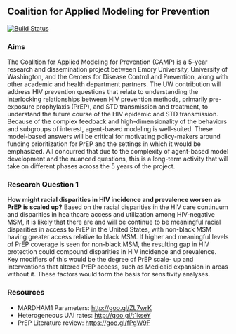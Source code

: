 ## Coalition for Applied Modeling for Prevention
[![Build Status](https://magnum.travis-ci.com/statnet/Camp.svg?token=1GZDAJwjpScAxYMF1mqm&branch=master)](https://magnum.travis-ci.com/statnet/Camp)


### Aims
The Coalition for Applied Modeling for Prevention (CAMP) is a 5-year research and dissemination project between Emory University, University of Washington, and the Centers for Disease Control and Prevention, along with other academic and health department partners. The UW contribution will address HIV prevention questions that relate to understanding the interlocking relationships between HIV prevention methods, primarily pre-exposure prophylaxis (PrEP), and STD transmission and treatment, to understand the future course of the HIV epidemic and STD transmission. Because of the complex feedback and high-dimensionality of the behaviors and subgroups of interest, agent-based modeling is well-suited. These model-based answers will be critical for motivating policy-makers around funding prioritization for PrEP and the settings in which it would be emphasized. All concurred that due to the complexity of agent-based model development and the nuanced questions, this is a long-term activity that will take on different phases across the 5 years of the project.


### Research Question 1
**How might racial disparities in HIV incidence and prevalence worsen as PrEP is scaled up?** Based on the racial disparities in the HIV care continuum and disparities in healthcare access and utilization among HIV-negative MSM, it is likely that there are and will be continue to be meaningful racial disparities in access to PrEP in the United States, with non-black MSM having greater access relative to black MSM. If higher and meaningful levels of PrEP coverage is seen for non-black MSM, the resulting gap in HIV protection could compound disparities in HIV incidence and prevalence. Key modifiers of this would be the degree of PrEP scale- up and interventions that altered PrEP access, such as Medicaid expansion in areas without it. These factors would form the basis for sensitivity analyses.


### Resources

* MARDHAM1 Parameters: http://goo.gl/ZL7wrK
* Heterogeneous UAI rates: http://goo.gl/t1kseY
* PrEP Literature review: https://goo.gl/fPgW9F
